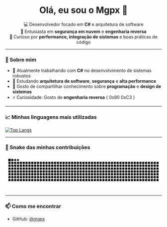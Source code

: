 <h1 align="center">Olá, eu sou o Mgpx 👋</h1>

<p align="center">
  💻 Desenvolvedor focado em <strong>C#</strong> e arquitetura de software<br>
  🔐 Entusiasta em <strong>segurança em nuvem</strong> e <strong>engenharia reversa</strong><br>
  🧠 Curioso por <strong>performance, integração de sistemas</strong> e boas práticas de código
</p>

---

### 🚀 Sobre mim

- 🔭 Atualmente trabalhando com **C#** no desenvolvimento de sistemas robustos
- 🌱 Estudando **arquitetura de software**, **segurança** e **alta performance**
- 💬 Gosto de compartilhar conhecimento sobre **programação** e **design de sistemas**
- ⚡ Curiosidade: Gosto de **engenharia reversa** { 0x90 0xC3 }

---

### 📈 Minhas linguagens mais utilizadas

[![Top Langs](https://github-readme-stats.vercel.app/api/top-langs/?username=mgpx&layout=compact&theme=tokyonight)](https://github.com/mgpx)

---

### 🐍 Snake das minhas contribuições

<p align="center">
  <img alt="Snake animation" src="https://github.com/mgpx/mgpx/blob/output/github-contribution-grid-snake.svg" />
</p>

---

### 📫 Como me encontrar

- GitHub: [@mgpx](https://github.com/mgpx)
